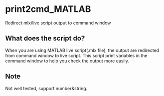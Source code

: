 # print2cmd_MATLAB
Redirect mlx/live script output to command window

## What does the script do?
When you are using MATLAB live script(.mlx file), the output are redirected from command window to live script. 
This script print variables in the command window to help you check the output more easily.

## Note
Not well tested, support number&string.
